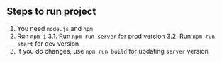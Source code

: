 ## Steps to run project
1. You need `node.js` and `npm`
2. Run `npm i`
3.1. Run `npm run server` for prod version
3.2. Run `npm run start` for dev version
4. If you do changes, use `npm run build` for updating `server` version

